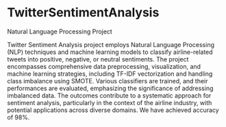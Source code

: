 # TwitterSentimentAnalysis
Natural Language Processing Project

Twitter Sentiment Analysis project employs Natural Language Processing (NLP) 
techniques and machine learning models to classify airline-related tweets into positive, negative, 
or neutral sentiments. The project encompasses comprehensive data preprocessing, visualization, 
and machine learning strategies, including TF-IDF vectorization and handling class imbalance 
using SMOTE. Various classifiers are trained, and their performances are evaluated, emphasizing 
the significance of addressing imbalanced data. The outcomes contribute to a systematic approach 
for sentiment analysis, particularly in the context of the airline industry, with potential applications 
across diverse domains. We have achieved accuracy of 98%. 
